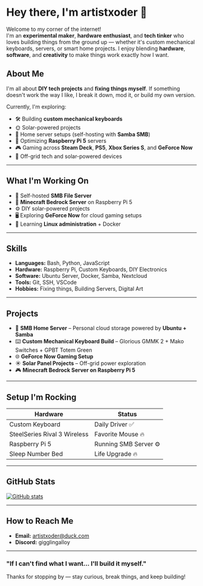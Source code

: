 # Hey there, I'm artistxoder 👋

Welcome to my corner of the internet!  
I'm an **experimental maker**, **hardware enthusiast**, and **tech tinker** who loves building things from the ground up — whether it's custom mechanical keyboards, servers, or smart home projects. I enjoy blending **hardware**, **software**, and **creativity** to make things work exactly how I want.

## About Me

I'm all about **DIY tech projects** and **fixing things myself**. If something doesn't work the way I like, I break it down, mod it, or build my own version.

Currently, I'm exploring:

- 🛠️ Building **custom mechanical keyboards**
- 🌞 Solar-powered projects
- 📡 Home server setups (self-hosting with **Samba SMB**)
- 🎯 Optimizing **Raspberry Pi 5** servers
- 🎮 Gaming across **Steam Deck**, **PS5**, **Xbox Series S**, and **GeForce Now**
- 🔋 Off-grid tech and solar-powered devices

---

## What I'm Working On

- 🔌 Self-hosted **SMB File Server**
- 🎯 **Minecraft Bedrock Server** on Raspberry Pi 5
- ⚙️ DIY solar-powered projects
- 🖥️ Exploring **GeForce Now** for cloud gaming setups
- 🧠 Learning **Linux administration** + Docker

---

## Skills

- **Languages:** Bash, Python, JavaScript  
- **Hardware:** Raspberry Pi, Custom Keyboards, DIY Electronics  
- **Software:** Ubuntu Server, Docker, Samba, Nextcloud  
- **Tools:** Git, SSH, VSCode  
- **Hobbies:** Fixing things, Building Servers, Digital Art  

---

## Projects

- 🔑 **SMB Home Server** – Personal cloud storage powered by **Ubuntu + Samba**
- ⌨️ **Custom Mechanical Keyboard Build** – Glorious GMMK 2 + Mako Switches + GPBT Totem Green  
- 🌐 **GeForce Now Gaming Setup**  
- ☀️ **Solar Panel Projects** – Off-grid power exploration  
- 🎮 **Minecraft Bedrock Server on Raspberry Pi 5**

---

## Setup I'm Rocking

| Hardware                      | Status          |
|-------------------------------|----------------|
| Custom Keyboard               | Daily Driver ✅ |
| SteelSeries Rival 3 Wireless   | Favorite Mouse 🔥 |
| Raspberry Pi 5                | Running SMB Server ⚙️ |
| Sleep Number Bed              | Life Upgrade 🔥 |

---

## GitHub Stats

[![GitHub stats](https://github-readme-stats.vercel.app/api?username=artistxoder&show_icons=true&theme=radical)](https://github.com/artistxoder)

---

## How to Reach Me

- **Email:** [artistxoder@duck.com](mailto:artistxoder@duck.com)
- **Discord:** gigglingalloy

---

### "If I can't find what I want... I'll build it myself."

Thanks for stopping by — stay curious, break things, and keep building!

